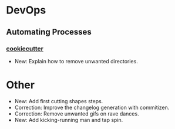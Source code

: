 # DevOps

## Automating Processes

### [cookiecutter](cookiecutter.md)

* New: Explain how to remove unwanted directories.

# Other

* New: Add first cutting shapes steps.
* Correction: Improve the changelog generation with commitizen.
* Correction: Remove unwanted gifs on rave dances.
* New: Add kicking-running man and tap spin.